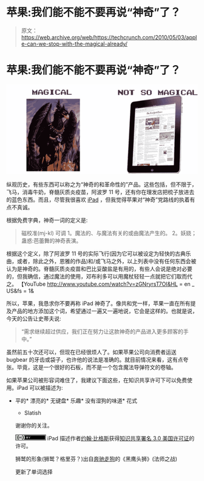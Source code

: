 # 苹果:我们能不能不要再说“神奇”了？

> 原文：<https://web.archive.org/web/https://techcrunch.com/2010/05/03/apple-can-we-stop-with-the-magical-already/>

# 苹果:我们能不能不要再说“神奇”了？

[![](img/72d0f74a25d1e2cb3bbd66f5ef330f7a.png "griffon")](https://web.archive.org/web/20230206155735/http://www.crunchgear.com/2010/05/03/apple-can-we-stop-with-the-magical-already)

纵观历史，有些东西可以称之为“神奇的和革命性的”产品。这些包括，但不限于，飞马，消毒牛奶，脊髓灰质炎疫苗，阿波罗 11 号，还有你在理发店把梳子放进去的蓝色东西。而且，尽管我很喜欢 [iPad](https://web.archive.org/web/20230206155735/http://crunchgear.com/tag/ipad) ，但我觉得苹果对“神奇”党路线的执着有点不真诚。

根据免费字典，神奇一词的定义是:

> 磁校准(mj-kl)
> 可调
> 1。魔法的、与魔法有关的或由魔法产生的。
> 2。妖娆；蛊惑:芭蕾舞的神奇表演。

根据这个定义，除了阿波罗 11 号的实际飞行(因为它可以被设定为轻快的古典乐曲，或者，除此之外，恩雅的作品)和/或飞马之外，以上列表中没有任何东西会被认为是神奇的。脊髓灰质炎疫苗和巴比妥酸盐是有用的，有些人会说是绝对必要的，但我确信，通过魔法的使用，邓布利多可以用魔杖轻轻一点就把它们取而代之。
 【YouTube http://www.youtube.com/watch?v=zGNryrsT7OI&HL = en _ US&fs = 1&

所以，苹果，我恳求你不要再称 iPad 神奇了。像共和党一样，苹果一直在所有提及产品的地方添加这个词，希望通过一遍又一遍地说，它会是这样的。也就是说，今天的公告让史蒂夫说:

> “需求继续超过供应，我们正在努力让这款神奇的产品进入更多顾客的手中。”

虽然前五十次还可以，但现在已经很烦人了。如果苹果公司向消费者运送 bugbear 的牙齿或袋子，也许他的说法是准确的。就目前情况来看，这有点夸张。毕竟，这是一个很好的石板，而不是一个包含魔法导弹符文的卷轴。

如果苹果公司被形容词难住了，我建议下面这些，在知识共享许可下可以免费使用。iPad 可以被描述为:

*   平的*   漂亮的*   无键盘*   乐趣*   没有湿狗的味道*   花式
    *   Slatish

    谢谢你的关注。

    [![Creative Commons License](img/1c71428231f0625032fdaa401303360e.png)](https://web.archive.org/web/20230206155735/http://creativecommons.org/licenses/by/3.0/us/) 
    iPad 描述作者[约翰·比格斯](https://web.archive.org/web/20230206155735/http://crunchgear.com/)获得[知识共享署名 3.0 美国许可证](https://web.archive.org/web/20230206155735/http://creativecommons.org/licenses/by/3.0/us/)的许可。

    狮鹫的形象(狮鹫？格里芬？)出自[奔驰走狗](https://web.archive.org/web/20230206155735/http://www.amazon.com/exec/obidos/ASIN/0886776430/)的《黑鹰头狮》(法师之战)

    更新了单词选择